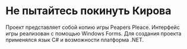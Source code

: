 <h1>Не пытайтесь покинуть Кирова</h1>

Проект представляет собой копию игры Peapers Pleace. Интерфейс игры реализован с помощью Windows Forms. Для создания проекта применялся язык C# и возможности платформа .NET.

